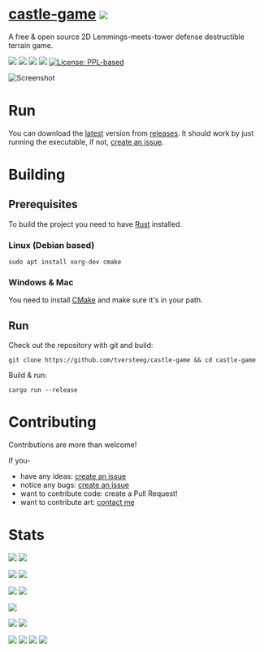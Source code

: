 # [castle-game](https://tversteeg.itch.io/castle-game) [![](https://img.shields.io/badge/chat-Riot.im-blue.svg)](https://riot.im/app/#/room/#castle-game:matrix.org)
A free & open source 2D Lemmings-meets-tower defense destructible terrain game.

[![](https://travis-ci.org/tversteeg/castle-game.svg?branch=master)](https://travis-ci.org/tversteeg/castle-game) 
[![](https://img.shields.io/crates/d/castle-game.svg)](#downloads)
[![](https://img.shields.io/crates/v/castle-game.svg)](https://crates.io/crates/castle-game)
[![](https://img.shields.io/github/commits-since/tversteeg/castle-game/latest.svg)]()
[![License: PPL-based](https://img.shields.io/badge/license-PPL--based-blue.svg)](https://raddle.me/f/freeAsInFreedom/23802/first-draft-of-a-ppl-based-copyfarleft-license-suitable-for)

![Screenshot](https://github.com/tversteeg/castle-game-assets/blob/master/screengrab.gif?raw=true)

# Run

You can download the [latest](https://github.com/tversteeg/castle-game/releases/latest) version from [releases](https://github.com/tversteeg/castle-game/releases). It should work by just running the executable, if not, [create an issue](https://github.com/tversteeg/castle-game/issues/new).

# Building

## Prerequisites

To build the project you need to have [Rust](https://www.rustup.rs/) installed.

### Linux (Debian based)

    sudo apt install xorg-dev cmake

### Windows & Mac

You need to install [CMake](https://cmake.org/) and make sure it's in your path.

## Run

Check out the repository with git and build:

    git clone https://github.com/tversteeg/castle-game && cd castle-game
    
Build & run:
    
    cargo run --release

# Contributing

Contributions are more than welcome!

If you-

- have any ideas: [create an issue](https://github.com/tversteeg/castle-game/issues/new)
- notice any bugs: [create an issue](https://github.com/tversteeg/castle-game/issues/new)
- want to contribute code: create a Pull Request!
- want to contribute art: [contact me](mailto:thomasversteeg@gmx.com)

# Stats

[![](https://img.shields.io/liberapay/receives/tversteeg.svg)](https://liberapay.com/tversteeg/)
[![](https://img.shields.io/liberapay/patrons/tversteeg.svg)](https://liberapay.com/tversteeg/)

![](https://img.shields.io/github/issues-pr-raw/tversteeg/castle-game.svg)
![](https://img.shields.io/github/issues-pr-closed-raw/tversteeg/castle-game.svg)

![](https://img.shields.io/github/issues-raw/tversteeg/castle-game.svg)
![](https://img.shields.io/github/issues-closed-raw/tversteeg/castle-game.svg)

![](https://img.shields.io/github/contributors/tversteeg/castle-game.svg)

![](https://img.shields.io/github/commit-activity/y/tversteeg/castle-game.svg)
![](https://img.shields.io/github/last-commit/tversteeg/castle-game.svg)

![](https://img.shields.io/github/languages/count/tversteeg/castle-game.svg)
![](https://img.shields.io/github/languages/code-size/tversteeg/castle-game.svg)
[![](https://tokei.rs/b1/github/tversteeg/castle-game)](https://github.com/Aaronepower/tokei)
![](https://img.shields.io/github/repo-size/tversteeg/castle-game.svg)
